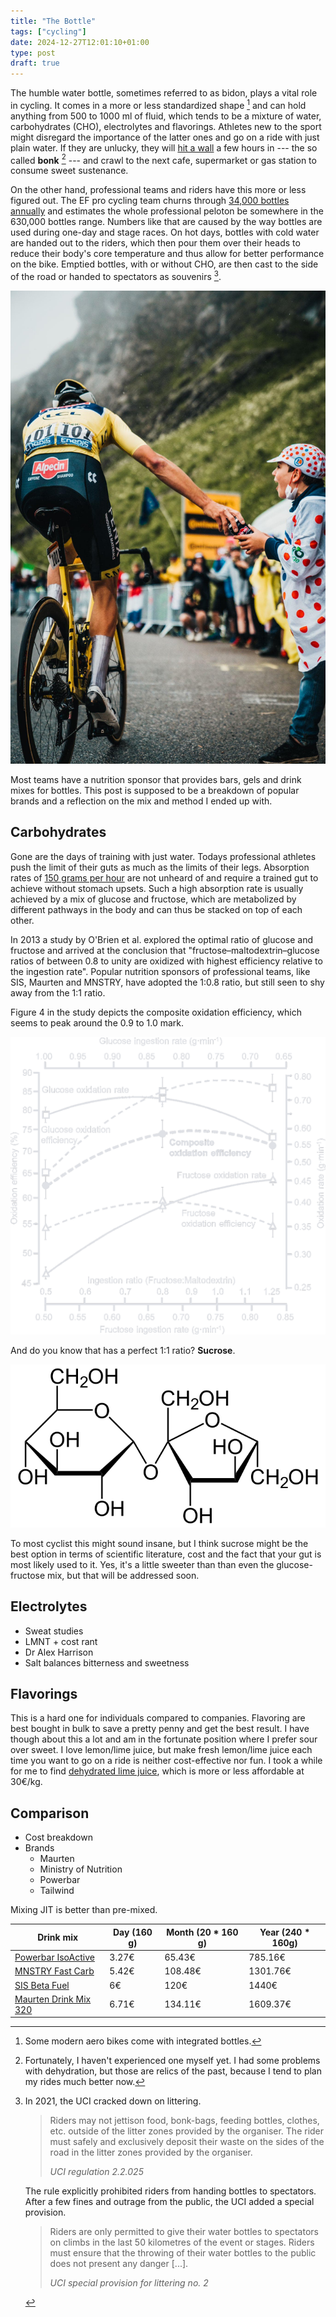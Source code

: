```yaml
---
title: "The Bottle"
tags: ["cycling"]
date: 2024-12-27T12:01:10+01:00
type: post
draft: true
---
```

The humble water bottle, sometimes referred to as bidon, plays a vital role in cycling. It comes in a more or less standardized shape [^shape] and can hold anything from 500 to 1000 ml of fluid, which tends to be a mixture of water, carbohydrates (CHO), electrolytes and flavorings. Athletes new to the sport might disregard the importance of the latter ones and go on a ride with just plain water. If they are unlucky, they will [hit a wall](https://en.wikipedia.org/wiki/Hitting_the_wall) a few hours in --- the so called **bonk** [^bonk] --- and crawl to the next cafe, supermarket or gas station to consume sweet sustenance.

[^shape]: Some modern aero bikes come with integrated bottles.

[^bonk]: Fortunately, I haven't experienced one myself yet. I had some problems with dehydration, but those are relics of the past, because I tend to plan my rides much better now.

On the other hand, professional teams and riders have this more or less figured out. The EF pro cycling team churns through [34,000 bottles annually](https://efprocycling.com/culture/no-more-plastic-bottles/) and estimates the whole professional peloton be somewhere in the 630,000 bottles range. Numbers like that are caused by the way bottles are used during one-day and stage races. On hot days, bottles with cold water are handed out to the riders, which then pour them over their heads to reduce their body's core temperature and thus allow for better performance on the bike. Emptied bottles, with or without CHO, are then cast to the side of the road or handed to spectators as souvenirs [^litter].

[^litter]: In 2021, the UCI cracked down on littering.
    > Riders may not jettison food, bonk-bags, feeding bottles, clothes, etc. outside of the litter zones provided by the organiser. The rider must safely and exclusively deposit their waste on the sides of the road in the litter zones provided by the organiser.
    >
    > <cite>UCI regulation 2.2.025</cite>

    The rule explicitly prohibited riders from handing bottles to spectators. After a few fines and outrage from the public, the UCI added a special provision.

    > Riders are only permitted to give their water bottles to spectators on climbs in the last 50 kilometres of the event or stages. Riders must ensure that the throwing of their water bottles to the public does not present any danger [...].
    >
    > <cite>UCI special provision for littering no. 2</cite>


![](img/mvdp.jpg "Mathieu van der Poel handing out a bottle to a spectator (© Josse Wester)")

Most teams have a nutrition sponsor that provides bars, gels and drink mixes for bottles. This post is supposed to be a breakdown of popular brands and a reflection on the mix and method I ended up with.

## Carbohydrates
Gone are the days of training with just water. Todays professional athletes push the limit of their guts as much as the limits of their legs. Absorption rates of [150 grams per hour](https://www.trainerroad.com/forum/t/140g-carbs-per-hour/51650) are not unheard of and require a trained gut to achieve without stomach upsets. Such a high absorption rate is usually achieved by a mix of glucose and fructose, which are metabolized by different pathways in the body and can thus be stacked on top of each other.

<!-- pdf/OBrienetal.2013-MSSE.pdf -->
In 2013 a study by O'Brien et al. explored the optimal ratio of glucose and fructose and arrived at the conclusion that "fructose–maltodextrin–glucose ratios of between 0.8 to unity are oxidized with highest efficiency relative to the ingestion rate". Popular nutrition sponsors of professional teams, like SIS, Maurten and MNSTRY, have adopted the 1:0.8 ratio, but still seen to shy away from the 1:1 ratio.

Figure 4 in the study depicts the composite oxidation efficiency, which seems to peak around the 0.9 to 1.0 mark.

![](img/ratio.png "Integrated model for the mean oxidation rate and the mean efficiency of the oxidation of  fructose, exogenous glucose, and the composite (combined) total exogenous CHO ingested in the three experimental ratio drinks during endurance exercise")

And do you know that has a perfect 1:1 ratio? **Sucrose**.

![](img/sucrose.svg "Sucrose: one molecule glucose on the left and one molecule fructose on the right")

To most cyclist this might sound insane, but I think sucrose might be the best option in terms of scientific literature, cost and the fact that your gut is most likely used to it. Yes, it's a little sweeter than than even the glucose-fructose mix, but that will be addressed soon.

<!-- Talk about sweetness (see 140g post) -->

## Electrolytes
- Sweat studies
- LMNT + cost rant
- Dr Alex Harrison
- Salt balances bitterness and sweetness

## Flavorings
This is a hard one for individuals compared to companies. Flavoring are best bought in bulk to save a pretty penny and get the best result. I have though about this a lot and am in the fortunate position where I prefer sour over sweet. I love lemon/lime juice, but make fresh lemon/lime juice each time you want to go on a ride is neither cost-effective nor fun. I took a while for me to find [dehydrated lime juice](https://www.mexhaus.de/getraenke/spirituosen/reines-limettenpulver-aus-michoacan-apatzin-1-kg), which is more or less affordable at 30€/kg.

<!-- Talk about dehydrated fruit powder -->

## Comparison
- Cost breakdown
- Brands
  - Maurten
  - Ministry of Nutrition
  - Powerbar
  - Tailwind

Mixing JIT is better than pre-mixed.

| Drink mix                                                                                              | Day (160 g) | Month (20 * 160 g) | Year (240 * 160g) |
| ------------------------------------------------------------------------------------------------------ | ----------- | ------------------ | ----------------- |
| [Powerbar IsoActive](https://www.powerbar.eu/de_DE/isoactive/24707502)                                 | 3.27€       | 65.43€             | 785.16€           |
| [MNSTRY Fast Carb](https://mnstry.com/en/collections/topseller/products/fast-carb)                     | 5.42€       | 108.48€            | 1301.76€          |
| [SIS Beta Fuel](https://www.scienceinsport.com/eu/shop-sis/go-range/beta-fuel/beta-fuel-80-15-pack-eu) | 6€          | 120€               | 1440€             |
| [Maurten Drink Mix 320](https://www.maurten.com/de/products/drink-mix-320)                             | 6.71€       | 134.11€            | 1609.37€          |
